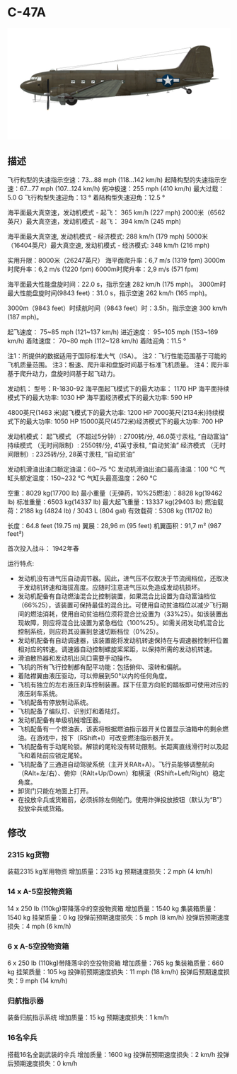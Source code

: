 # C-47A

![c47a](../images/c47a.png)

## 描述

飞行构型的失速指示空速：73...88 mph (118...142 km/h)
起降构型的失速指示空速：67...77 mph (107...124 km/h)
俯冲极速：255 mph (410 km/h)
最大过载：5.0 G
飞行构型失速迎角：13 °
着陆构型失速迎角：12.5 °

海平面最大真空速，发动机模式 - 起飞： 365 km/h (227 mph)
2000米（6562英尺）最大真空速，发动机模式 - 起飞： 394 km/h (245 mph)

海平面最大真空速, 发动机模式 - 经济模式: 288 km/h (179 mph)
5000米（16404英尺）最大真空速, 发动机模式 - 经济模式: 348 km/h (216 mph)

实用升限：8000米（26247英尺）
海平面爬升率：6,7 m/s (1319 fpm)
3000m时爬升率：6,2 m/s (1220 fpm)
6000m时爬升率：2,9 m/s (571 fpm)

海平面最大性能盘旋时间：22.0 s，指示空速 282 km/h (175 mph)。
3000m时最大性能盘旋时间(9843 feet)：31.0 s，指示空速 262 km/h (165 mph)。

3000m（9843 feet）时续航时间（9843 feet）时：3.5h，指示空速 300 km/h (187 mph)。

起飞速度： 75~85 mph (121~137 km/h)
进近速度： 95~105 mph (153~169 km/h)
着陆速度： 70~80 mph (112~128 km/h)
着陆迎角：11.5 °

注1：所提供的数据适用于国际标准大气（ISA）。
注2：飞行性能范围基于可能的飞机质量范围。
注3：极速、爬升率和盘旋时间基于标准飞机质量。
注4：爬升率基于爬升动力，盘旋时间基于起飞动力。

发动机：
型号：R-1830-92
海平面起飞模式下的最大功率： 1170 HP
海平面持续模式下的最大功率: 1030 HP
海平面经济模式下的最大功率: 590 HP

4800英尺(1463 米)起飞模式下的最大功率: 1200 HP
7000英尺(2134米)持续模式下的最大功率: 1050 HP
15000英尺(4572米)经济模式下的最大功率: 700 HP

发动机模式：
起飞模式 （不超过5分钟）: 2700转/分, 46.0英寸汞柱, “自动富油”
持续模式 （无时间限制）: 2550转/分, 41英寸汞柱, “自动贫油”
经济模式 （无时间限制）: 2325转/分, 28英寸汞柱, “自动贫油”

发动机滑油出油口额定油温：60~75 °C
发动机滑油出油口最高油温：100 °C
气缸头额定温度：150~232 °C
气缸头最高温度：260 °C

空重：8029 kg(17700 lb)
最小重量（无弹药，10%25燃油）：8828 kg(19462 lb)
标准重量：6503 kg(14337 lb)
最大起飞重量：13337 kg(29403 lb)
燃油载荷：2188 kg (4824 lb) / 3043 L (804 gal)
有效载荷：5308 kg (11702 lb)

长度：64.8 feet (19.75 m)
翼展：28,96 m (95 feet)
机翼面积：91,7 m² (987 feet²)

首次投入战斗： 1942年春

运行特点:
- 发动机没有进气压自动调节器。因此，进气压不仅取决于节流阀档位，还取决于发动机转速和海拔高度。应随时注意进气压以免造成发动机损坏。
- 发动机配备有自动燃油混合比控制装置，如果混合比设置为自动富油档位（66%25），该装置可保持最佳的混合比。可使用自动贫油档位以减少飞行期间的燃油消耗，使用自动贫油档位须将混合比设置为（33%25）。如该装置出现故障，则应将混合比设置为紧急档位（100%25）。如需关闭发动机混合比控制系统，则应将其设置到怠速切断档位（0%25）。
- 发动机配备有自动调速器，该装置能将发动机转速保持在与调速器控制杆位置相对应的转速。调速器自动控制螺旋桨桨距，以保持所需的发动机转速。
- 滑油散热器和发动机出风口需要手动操作。
- 飞机的所有飞行控制都有配平功能：包括俯仰、滚转和偏航。
- 着陆襟翼由液压驱动，可以伸展到50°以内的任何角度。
- 飞机有独立的左右液压刹车控制装置。踩下任意方向舵的踏板即可使用对应的液压刹车系统。
- 飞机配备有停放制动系统。
- 飞机配备了编队灯、识别灯和着陆灯。
- 发动机配备有单级机械增压器。
- 飞机配备有一个燃油表，该表将根据燃油指示器开关位置显示油箱中的剩余燃油。在游戏中，按下（RShift+I）可改变燃油指示器开关。
- 飞机配备有手动尾轮锁。解锁的尾轮没有转动限制。长距离直线滑行时以及起飞和着陆前应锁定尾轮。
- 飞机配备了三通道自动驾驶系统（主开关RAlt+A）。飞行员能够调整航向（RAlt+左/右）、俯仰（RAlt+Up/Down）和横滚（RShift+Left/Right）稳定角度。
- 卸货门只能在地面上打开。
- 在投放伞兵或货箱前，必须拆除左侧舱门。使用炸弹投放按钮（默认为“B”）投放伞兵或货箱。

## 修改


### 2315 kg货物

装载2315 kg军用物资
增加质量：2315 kg
预期速度损失：2 mph (4 km/h)


### 14 x A-5空投物资箱

14 x 250 lb (110kg)带降落伞的空投物资箱
增加质量：1540 kg
集装箱质量：1540 kg
挂架质量：0 kg
投弹前预期速度损失：5 mph (8 km/h)
投弹后预期速度损失：4 mph (6 km/h)

### 6 x A-5空投物资箱

6 x 250 lb (110kg)带降落伞的空投物资箱
增加质量：765 kg
集装箱质量：660 kg
挂架质量：105 kg
投弹前预期速度损失：11 mph (18 km/h)
投弹后预期速度损失：9 mph (14 km/h)

### 归航指示器

装备归航指示系统
增加质量：15 kg
预期速度损失：1 km/h

### 16名伞兵

搭载16名全副武装的伞兵
增加质量：1600 kg
投弹前预期速度损失：2 km/h
投弹后预期速度损失：0 km/h